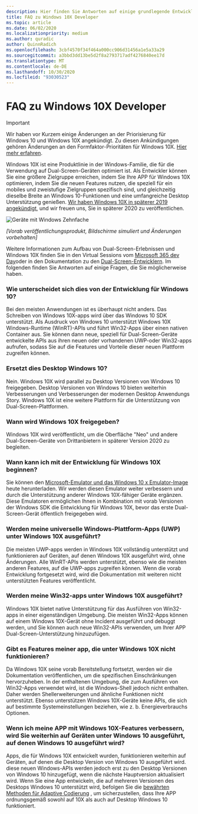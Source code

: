 ```yaml
---
description: Hier finden Sie Antworten auf einige grundlegende Entwickler Fragen zu Windows 10X.
title: FAQ zu Windows 10X Developer
ms.topic: article
ms.date: 06/02/2020
ms.localizationpriority: medium
ms.author: quradic
author: QuinnRadich
ms.openlocfilehash: 3cbf4570f34f464a000cc906d31456a1e5a33a29
ms.sourcegitcommit: a3bbd3dd13be5d2f8a2793717adf4276840ee17d
ms.translationtype: MT
ms.contentlocale: de-DE
ms.lasthandoff: 10/30/2020
ms.locfileid: "93030523"
---
```

# <a name="windows-10x-developer-faq"></a>FAQ zu Windows 10X Developer

> [!IMPORTANT]
> Wir haben vor Kurzem einige Änderungen an der Priorisierung für Windows 10 und Windows 10X angekündigt.
> Zu diesen Ankündigungen gehören Änderungen an den Formfaktor-Prioritäten für Windows 10X. [Hier mehr erfahren](https://blogs.windows.com/windowsexperience/2020/05/04/accelerating-innovation-in-windows-10-to-meet-customers-where-they-are/).

Windows 10X ist eine Produktlinie in der Windows-Familie, die für die Verwendung auf Dual-Screen-Geräten optimiert ist. Als Entwickler können Sie eine größere Zielgruppe erreichen, indem Sie Ihre APP für Windows 10X optimieren, indem Sie die neuen Features nutzen, die speziell für ein mobiles und zweistufige Zielgruppen spezifisch sind, und gleichzeitig dieselbe Breite an Windows 10-Funktionen und eine umfangreiche Desktop Unterstützung genießen. [Wir haben Windows 10X in späterer 2019 angekündigt](https://blogs.windows.com/windowsexperience/2019/10/02/introducing-windows-10x-enabling-dual-screen-pcs-in-2020/#6qxkItE2XMPu24uw.97), und wir freuen uns, Sie in späterer 2020 zu veröffentlichen.

![Geräte mit Windows Zehnfache](images/windows-10x-devices.png)
 
*[Vorab veröffentlichungsprodukt, Bildschirme simuliert und Änderungen vorbehalten]*

Weitere Informationen zum Aufbau von Dual-Screen-Erlebnissen und Windows 10X finden Sie in den Virtual Sessions vom [Microsoft 365 dev Day](https://developer.microsoft.com/microsoft-365/virtual-events)oder in den Dokumentation zu den [Dual-Screen-Entwicklern](/dual-screen/). Im folgenden finden Sie Antworten auf einige Fragen, die Sie möglicherweise haben.

### <a name="how-is-this-different-from-developing-for-windows-10"></a>Wie unterscheidet sich dies von der Entwicklung für Windows 10?

Bei den meisten Anwendungen ist es überhaupt nicht anders. Das Schreiben von Windows 10X-apps wird über das Windows 10 SDK unterstützt. Als Ausdruck von Windows 10 unterstützt Windows 10X Windows-Runtime (WinRT)-APIs und führt Win32-Apps über einen nativen Container aus. Sie können dann neue, speziell für Dual-Screen-Geräte entwickelte APIs aus ihren neuen oder vorhandenen UWP-oder Win32-apps aufrufen, sodass Sie auf die Features und Vorteile dieser neuen Plattform zugreifen können.

### <a name="does-this-replace-desktop-windows-10"></a>Ersetzt dies Desktop Windows 10?

Nein. Windows 10X wird parallel zu Desktop Versionen von Windows 10 freigegeben. Desktop Versionen von Windows 10 bieten weiterhin Verbesserungen und Verbesserungen der modernen Desktop Anwendungs Story. Windows 10X ist eine weitere Plattform für die Unterstützung von Dual-Screen-Plattformen.

### <a name="when-will-windows-10x-be-released"></a>Wann wird Windows 10X freigegeben?

Windows 10X wird veröffentlicht, um die Oberfläche "Neo" und andere Dual-Screen-Geräte von Drittanbietern in späterer Version 2020 zu begleiten.

### <a name="when-can-i-start-development-for-windows-10x"></a>Wann kann ich mit der Entwicklung für Windows 10X beginnen?

Sie können den [Microsoft-Emulator und das Windows 10 x Emulator-Image](/dual-screen/windows/get-dev-tools) heute herunterladen. Wir werden diesen Emulator weiter verbessern und durch die Unterstützung anderer Windows 10X-fähiger Geräte ergänzen. Diese Emulatoren ermöglichen Ihnen in Kombination mit vorab Versionen der Windows SDK die Entwicklung für Windows 10X, bevor das erste Dual-Screen-Gerät öffentlich freigegeben wird.

### <a name="will-my-universal-windows-platform-uwp-apps-run-on-windows-10x"></a>Werden meine universelle Windows-Plattform-Apps (UWP) unter Windows 10X ausgeführt?

Die meisten UWP-apps werden in Windows 10X vollständig unterstützt und funktionieren auf Geräten, auf denen Windows 10X ausgeführt wird, ohne Änderungen. Alle WinRT-APIs werden unterstützt, ebenso wie die meisten anderen Features, auf die UWP-apps zugreifen können. Wenn die vorab Entwicklung fortgesetzt wird, wird die Dokumentation mit weiteren nicht unterstützten Features veröffentlicht.

### <a name="will-my-win32-apps-run-on-windows-10x"></a>Werden meine Win32-apps unter Windows 10X ausgeführt?

Windows 10X bietet native Unterstützung für das Ausführen von Win32-apps in einer eigenständigen Umgebung. Die meisten Win32-Apps können auf einem Windows 10X-Gerät ohne Incident ausgeführt und debuggt werden, und Sie können auch neue Win32-APIs verwenden, um Ihrer APP Dual-Screen-Unterstützung hinzuzufügen.

### <a name="are-there-any-features-of-my-app-that-wont-work-on-windows-10x"></a>Gibt es Features meiner app, die unter Windows 10X nicht funktionieren?

Da Windows 10X seine vorab Bereitstellung fortsetzt, werden wir die Dokumentation veröffentlichen, um die spezifischen Einschränkungen hervorzuheben. In der enthaltenen Umgebung, die zum Ausführen von Win32-Apps verwendet wird, ist die Windows-Shell jedoch nicht enthalten. Daher werden Shellerweiterungen und ähnliche Funktionen nicht unterstützt. Ebenso unterstützen Windows 10X-Geräte keine APIs, die sich auf bestimmte Systemeinstellungen beziehen, wie z. b. Energieverbrauchs Optionen.

### <a name="if-i-enhance-my-app-with-windows-10x-features-will-it-still-run-on-devices-running-desktop-windows-10"></a>Wenn ich meine APP mit Windows 10X-Features verbessern, wird Sie weiterhin auf Geräten unter Windows 10 ausgeführt, auf denen Windows 10 ausgeführt wird?

Apps, die für Windows 10X entwickelt wurden, funktionieren weiterhin auf Geräten, auf denen die Desktop Version von Windows 10 ausgeführt wird. diese neuen Windows-APIs werden jedoch erst zu den Desktop Versionen von Windows 10 hinzugefügt, wenn die nächste Hauptversion aktualisiert wird. Wenn Sie eine App entwickeln, die auf mehreren Versionen des Desktops Windows 10 unterstützt wird, befolgen Sie die [bewährten Methoden für Adaptive Codierung](/windows/uwp/debug-test-perf/version-adaptive-code) , um sicherzustellen, dass Ihre APP ordnungsgemäß sowohl auf 10X als auch auf Desktop Windows 10 funktioniert.
